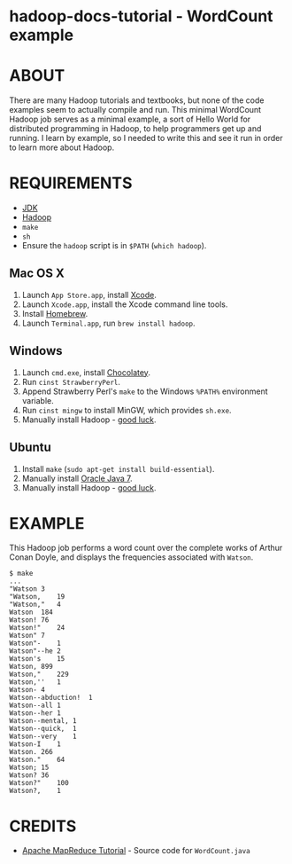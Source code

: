 # hadoop-docs-tutorial - WordCount example

# ABOUT

There are many Hadoop tutorials and textbooks, but none of the code examples seem to actually compile and run. This minimal WordCount Hadoop job serves as a minimal example, a sort of Hello World for distributed programming in Hadoop, to help programmers get up and running. I learn by example, so I needed to write this and see it run in order to learn more about Hadoop.

# REQUIREMENTS

* [JDK](http://www.oracle.com/technetwork/java/javase/downloads/index.html)
* [Hadoop](http://hadoop.apache.org/)
* `make`
* `sh`
* Ensure the `hadoop` script is in `$PATH` (`which hadoop`).

## Mac OS X

1. Launch `App Store.app`, install [Xcode](https://developer.apple.com/xcode/).
2. Launch `Xcode.app`, install the Xcode command line tools.
3. Install [Homebrew](http://brew.sh/).
4. Launch `Terminal.app`, run `brew install hadoop`.

## Windows

1. Launch `cmd.exe`, install [Chocolatey](http://chocolatey.org/).
2. Run `cinst StrawberryPerl`.
3. Append Strawberry Perl's `make` to the Windows `%PATH%` environment variable.
4. Run `cinst mingw` to install MinGW, which provides `sh.exe`.
5. Manually install Hadoop - [good luck](http://alans.se/blog/2010/hadoop-hbase-cygwin-windows-7-x64/).

## Ubuntu

1. Install `make` (`sudo apt-get install build-essential`).
2. Manually install [Oracle Java 7](https://help.ubuntu.com/community/Java#Oracle_Java_7).
3. Manually install Hadoop - [good luck](http://www.michael-noll.com/tutorials/running-hadoop-on-ubuntu-linux-single-node-cluster/).

# EXAMPLE

This Hadoop job performs a word count over the complete works of Arthur Conan Doyle, and displays the frequencies associated with `Watson`.

```
$ make
...
"Watson 3
"Watson,    19
"Watson,"   4
Watson  184
Watson! 76
Watson!"    24
Watson" 7
Watson"-    1
Watson"--he 2
Watson's    15
Watson, 899
Watson,"    229
Watson,''   1
Watson- 4
Watson--abduction!  1
Watson--all 1
Watson--her 1
Watson--mental, 1
Watson--quick,  1
Watson--very    1
Watson-I    1
Watson. 266
Watson."    64
Watson; 15
Watson? 36
Watson?"    100
Watson?,    1
```

# CREDITS

* [Apache MapReduce Tutorial](https://hadoop.apache.org/docs/stable/mapred_tutorial.html#Source+Code) - Source code for `WordCount.java`
